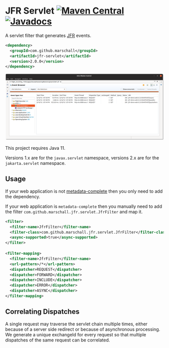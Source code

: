 JFR Servlet [![Maven Central](https://maven-badges.herokuapp.com/maven-central/com.github.marschall/jfr-servlet/badge.svg)](https://maven-badges.herokuapp.com/maven-central/com.github.marschall/jfr-servlet) [![Javadocs](https://www.javadoc.io/badge/com.github.marschall/jfr-servlet.svg)](https://www.javadoc.io/doc/com.github.marschall/jfr-servlet)
===========

A servlet filter that generates [JFR](https://openjdk.java.net/jeps/328) events.

```xml
<dependency>
  <groupId>com.github.marschall</groupId>
  <artifactId>jfr-servlet</artifactId>
  <version>2.0.0</version>
</dependency>
```

![Flight Recording of some HTTP requests](https://github.com/marschall/jfr-servlet/raw/master/src/main/javadoc/Screenshot.png)

This project requires Java 11.

Versions 1.x are for the `javax.servlet` namespace, versions 2.x are for the `jakarta.servlet` namespace.

Usage
-----

If your web application is not [metadata-complete](https://www.oracle.com/technetwork/articles/javaee/javaee6overview-part2-136353.html) then you only need to add the dependency.

If your web application is `metadata-complete` then you manually need to add the filter `com.github.marschall.jfr.servlet.JfrFilter` and map it.


```xml
<filter>
  <filter-name>JfrFilter</filter-name>
  <filter-class>com.github.marschall.jfr.servlet.JfrFilter</filter-class>
  <async-supported>true</async-supported>
</filter>

<filter-mapping>
  <filter-name>JfrFilter</filter-name>
  <url-pattern>/*</url-pattern>
  <dispatcher>REQUEST</dispatcher>
  <dispatcher>FORWARD</dispatcher>
  <dispatcher>INCLUDE</dispatcher>
  <dispatcher>ERROR</dispatcher>
  <dispatcher>ASYNC</dispatcher>
</filter-mapping>
```

Correlating Dispatches
----------------------

A single request may traverse the servlet chain multiple times, either because of a server side redirect or because of asynchronous processing. We generate a unique exchangeId for every request so that multiple dispatches of the same request can be correlated.

